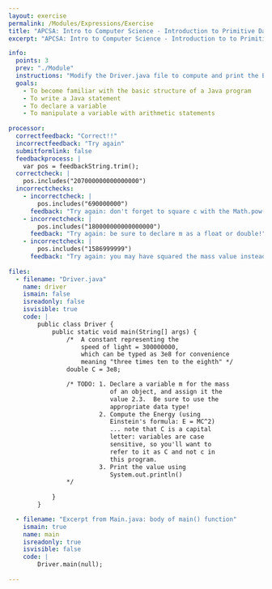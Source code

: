 ```yaml
---
layout: exercise
permalink: /Modules/Expressions/Exercise
title: "APCSA: Intro to Computer Science - Introduction to Primitive Data Types and Expressions"
excerpt: "APCSA: Intro to Computer Science - Introduction to to Primitive Data Types and Expressions"

info:
  points: 3
  prev: "./Module"
  instructions: "Modify the Driver.java file to compute and print the Energy of an object given its mass and the constant c (which is given to you in the program)."
  goals:
    - To become familiar with the basic structure of a Java program
    - To write a Java statement
    - To declare a variable
    - To manipulate a variable with arithmetic statements
    
processor:  
  correctfeedback: "Correct!!" 
  incorrectfeedback: "Try again"
  submitformlink: false
  feedbackprocess: | 
    var pos = feedbackString.trim();
  correctcheck: |
    pos.includes("207000000000000000")
  incorrectchecks:
    - incorrectcheck: |
        pos.includes("690000000")
      feedback: "Try again: don't forget to square c with the Math.pow() method, or by multiplying by c twice!"    
    - incorrectcheck: |
        pos.includes("180000000000000000")
      feedback: "Try again: be sure to declare m as a float or double!"          
    - incorrectcheck: |
        pos.includes("1586999999")
      feedback: "Try again: you may have squared the mass value instead of the speed of light!"
      
files:
  - filename: "Driver.java"
    name: driver
    ismain: false
    isreadonly: false
    isvisible: true
    code: | 
        public class Driver {
            public static void main(String[] args) {
                /*  A constant representing the 
                    speed of light = 300000000, 
                    which can be typed as 3e8 for convenience
                    meaning "three times ten to the eighth" */
                double C = 3e8; 

                /* TODO: 1. Declare a variable m for the mass 
                            of an object, and assign it the 
                            value 2.3.  Be sure to use the 
                            appropriate data type!
                         2. Compute the Energy (using 
                            Einstein's formula: E = MC^2)
                            ... note that C is a capital 
                            letter: variables are case 
                            sensitive, so you'll want to 
                            refer to it as C and not c in 
                            this program.
                         3. Print the value using 
                            System.out.println()
                */
                
            }
        }    

  - filename: "Excerpt from Main.java: body of main() function"
    ismain: true
    name: main
    isreadonly: true
    isvisible: false
    code: |
        Driver.main(null);
        
---
```


